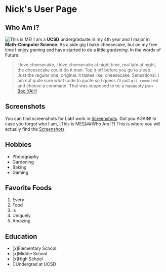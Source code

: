 # Nick's User Page
## Who Am I?
![This is ME!](https://pkimgcdn.peekyou.com/5a5a68d7501b179019311ba55abf86a6.jpeg)
I am a **UCSD** undergraduate in my 4th year and I major in **Math-Computer Science**.
As a side gig I bake cheesecake, but on my free time I enjoy *gaming* and have started to do a little *gardening*.
In the words of Future:
>I love cheesecake, I love cheesecake at night time, real late at night, the cheesecake could do it man. Top it off before you go to sleep. Just the regular one, original. it tastes like, cheesecake. Sensational.
I am not quite sure what code to quote so I guess i'll just `git commit`ed and choose a command.
That was supposed to be a naaaasty pun [Boo YAH!](https://www.youtube.com/watch?v=2kSrbmMW1AY)
## Screenshots
You can find screenshots for Lab1 work in [Screenshots](https://www.youtube.com/watch?v=2kSrbmMW1AY).
Got you AGAIN! In case you forgot who I am, [This is ME!](##Who Am I?)
This is where you will actually find the [Screenshots](screenshots)
## Hobbies
- Photography
- Gardening
- Baking
- Gaming
## Favorite Foods
1. Every
2. Food
3. is
4. Uniquely
5. Amazing
## Education
- [x]Elementary School
- [x]Middle School
- [x]High School
- []Undergrad at UCSD